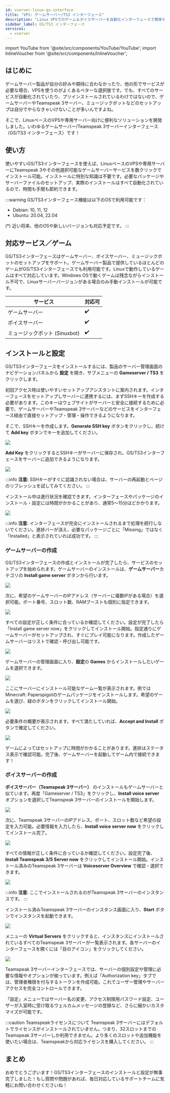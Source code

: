 ```yaml
---
id: vserver-linux-gs-interface
title: "VPS: ゲームサーバー/TS3 インターフェース"
description: "Linux VPSでのゲーム＆ボイスサーバーを自動化インターフェースで簡単セットアップ → 今すぐ詳しくチェック"
sidebar_label: GS/TS3 インターフェース
services:
  - vserver
---
```


import YouTube from '@site/src/components/YouTube/YouTube';
import InlineVoucher from '@site/src/components/InlineVoucher';

## はじめに

ゲームサーバー製品が自分の好みや期待に合わなかったり、他の形でサービスが必要な場合、VPSを使うのがよくあるベターな選択肢です。でも、すべてのサービスが自動化されていたり、プリインストールされているわけではないので、ゲームサーバーやTeamspeak 3サーバー、ミュージックボットなどのセットアップは自分でやらなきゃいけないことが多いんですよね。

そこで、LinuxベースのVPSや専用サーバー向けに便利なソリューションを開発しました。いわゆるゲームサーバー/Teamspeak 3サーバーインターフェース（GS/TS3 インターフェース）です！

<YouTube videoId="V6qyQFPp_Ls" imageSrc="https://screensaver01.zap-hosting.com/index.php/s/frWNEMQqcMxzRcM/preview" title="Linux VPSでゲームサーバーを経験ゼロからセットアップ！" description="実際に動いているところを見ると理解しやすい？そんなあなたにピッタリ！忙しい時も、じっくり見たい時も、わかりやすく解説した動画をどうぞ！"/>

<InlineVoucher />

## 使い方

使いやすいGS/TS3インターフェースを使えば、LinuxベースのVPSや専用サーバーにTeamspeak 3やその他選択可能なゲームサーバーサービスを数クリックでインストール可能。インストールに特別な知識は不要です。必要なパッケージやサーバーファイルのセットアップ、実際のインストールはすべて自動化されているので、時間も手間も節約できます。

:::warning
GS/TS3インターフェース機能は以下のOSで利用可能です：

- Debian: 10, 11, 12
- Ubuntu: 20.04, 22.04

(*) 近い将来、他のOSや新しいバージョンも対応予定です。
:::

## 対応サービス／ゲーム

GS/TS3インターフェースはゲームサーバー、ボイスサーバー、ミュージックボットのセットアップをサポート。ゲームサーバー製品で提供しているほとんどのゲームがGS/TS3インターフェースでも利用可能です。Linuxで動作しているゲームはすべて対応しています。Windows OSで動くゲームは残念ながらインストール不可で、Linuxサーバーバージョンがある場合のみ手動インストールが可能です。

| サービス    | 対応可 |
| ----------- | ---- |
| ゲームサーバー  | ✔️    |
| ボイスサーバー | ✔️    |
| ミュージックボット (Sinuxbot)   | ✔️    |

## インストールと設定

GS/TS3インターフェースをインストールするには、製品のサーバー管理画面のナビゲーションパネルから **設定** を開き、サブメニューの **Gameserver / TS3** をクリックします。

初回アクセス時は使いやすいセットアップアシスタントに案内されます。インターフェースをセットアップしサーバーに連携するには、まずSSHキーを作成する必要があります。このキーはウェブサイトがサーバーと安全に接続するために必要で、ゲームサーバーやTeamspeak 3サーバーなどのサービスをインターフェース経由で直接セットアップ・管理・操作できるようになります。

そこで、SSHキーを作成します。**Generate SSH key** ボタンをクリックし、続けて **Add key** ボタンでキーを追加してください。

![](https://screensaver01.zap-hosting.com/index.php/s/teZ87eGKRm6iJRa/preview)

**Add Key** をクリックするとSSHキーがサーバーに保存され、GS/TS3インターフェースをサーバーに追加できるようになります。

![](https://screensaver01.zap-hosting.com/index.php/s/QqtCFmC3oxPErD9/preview)

:::info
**注意:** SSHキーがすぐに認識されない場合は、サーバーの再起動とページのリフレッシュを試してみてください。
:::

インストール中は進行状況を確認できます。インターフェースやパッケージのインストール・設定には時間がかかることがあり、通常5〜15分ほどかかります。

![](https://screensaver01.zap-hosting.com/index.php/s/xkWQBEp74BqQdM6/preview)

:::info
**注意**: インターフェースが完全にインストールされるまで処理を続行しないでください。進捗バーが消え、必要なパッケージごとに「Missing」ではなく「Installed」と表示されていれば成功です。
:::

### ゲームサーバーの作成

GS/TS3インターフェースの作成とインストールが完了したら、サービスのセットアップを始められます。ゲームサーバーのインストールは、**ゲームサーバー**カテゴリの **Install game server** ボタンから行います。

![](https://screensaver01.zap-hosting.com/index.php/s/4TD3w3dpXrFYNcb/preview)

次に、希望のゲームサーバーのIPアドレス（サーバーに複数IPがある場合）を選択可能。ポート番号、スロット数、RAMブーストも個別に指定できます。

![](https://screensaver01.zap-hosting.com/index.php/s/icfwifbTrmwZQ6q/preview)

すべての設定が正しく条件に合っているか確認してください。設定が完了したら「Install game server now」をクリックしてインストール開始。指定通りにゲームサーバーがセットアップされ、すぐにプレイ可能になります。作成したゲームサーバーはリストで確認・呼び出し可能です。

![](https://screensaver01.zap-hosting.com/index.php/s/MTRmMwc9GyMFW5A/preview)

ゲームサーバーの管理画面に入り、**設定**の **Games** からインストールしたいゲームを選択できます。

![](https://screensaver01.zap-hosting.com/index.php/s/xqxLAAR6jbdmM3Z/preview)

ここにサーバーにインストール可能なゲーム一覧が表示されます。例ではMinecraft: Paperspigotのゲームパッケージをインストールします。希望のゲームを選び、緑のボタンをクリックしてインストール開始。

![](https://screensaver01.zap-hosting.com/index.php/s/MtrsxLoYxssJLBt/preview)

必要条件の概要が表示されます。すべて満たしていれば、**Accept and Install** ボタンで確定してください。

![](https://screensaver01.zap-hosting.com/index.php/s/GjijXaM3z9EgnYG/preview)

ゲームによってはセットアップに時間がかかることがあります。進捗はステータス表示で確認可能。完了後、ゲームサーバーを起動してゲーム内で接続できます！

### ボイスサーバーの作成

**ボイスサーバー（Teamspeak 3サーバー）** のインストールもゲームサーバーと似ています。再度「Gameserver / TS3」をクリックし、**Install voice server** オプションを選択してTeamspeak 3サーバーのインストールを開始します。

![](https://screensaver01.zap-hosting.com/index.php/s/xct5DPC57wWeABG/preview)

次に、Teamspeak 3サーバーのIPアドレス、ポート、スロット数など希望の設定を入力可能。必要情報を入力したら、**Install voice server now** をクリックしてインストール完了。

![](https://screensaver01.zap-hosting.com/index.php/s/2XnJrDEDyLwBsHk/preview)

すべての情報が正しく条件に合っているか確認してください。設定完了後、**Install Teamspeak 3/5 Server now** をクリックしてインストール開始。インストール済みのTeamspeak 3サーバーは **Voiceserver Overview** で確認・選択できます。

![](https://screensaver01.zap-hosting.com/index.php/s/bgpZJgPjz7Ybpke/preview)

:::info
**注意**: ここでインストールされるのがTeamspeak 3サーバーのインスタンスです。
:::

インストール済みTeamspeak 3サーバーのインスタンス画面に入り、**Start** ボタンでインスタンスを起動できます。

![](https://screensaver01.zap-hosting.com/index.php/s/G96RPrjEdm96CCj/preview)

メニューの **Virtual Servers** をクリックすると、インスタンスにインストールされているすべてのTeamspeak 3サーバーが一覧表示されます。各サーバーのインターフェースを開くには「目のアイコン」をクリックしてください。

![](https://screensaver01.zap-hosting.com/index.php/s/awJdyTgJPSia5B2/preview)

Teamspeak 3サーバーインターフェースでは、サーバーの個別設定や管理に必要な情報やオプションが揃っています。例えば「Authorization key」タブでは、管理者権限を付与するトークンを作成可能。これでユーザー管理やサーバーアクセスを完全コントロールできます。

「設定」メニューではサーバー名の変更、アクセス制限用パスワード設定、ユーザーが入室時に受け取るウェルカムメッセージの登録など、さらに細かいカスタマイズが可能です。

:::caution Teamspeakライセンスについて
Teamspeak 3サーバーにはデフォルトでライセンスがインストールされていません。つまり、32スロットまでのTeamspeak 3サーバーしか利用できません。より多くのスロットや追加機能を使いたい場合は、Teamspeakから対応ライセンスを購入してください。
:::

## まとめ

おめでとうございます！GS/TS3インターフェースのインストールと設定が無事完了しました！もし質問や問題があれば、毎日対応しているサポートチームに気軽にお問い合わせくださいね！

<InlineVoucher />